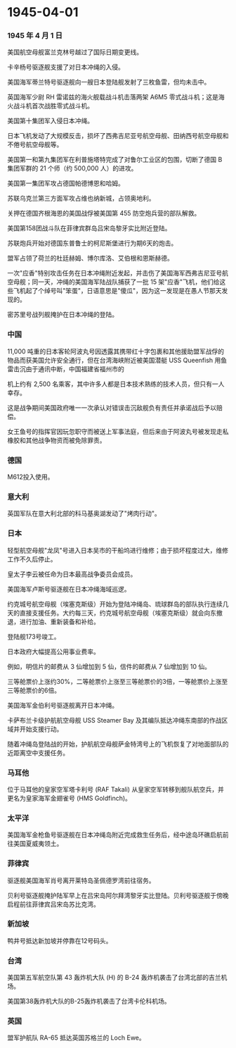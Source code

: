 # 1945-04-01

### 1945 年 4 月 1 日

美国航空母舰富兰克林号越过了国际日期变更线。

卡辛杨号驱逐舰支援了对日本冲绳的入侵。

美国海军蒂兰特号驱逐舰向一艘日本登陆舰发射了三枚鱼雷，但均未击中。

英国海军少尉 RH 雷诺兹的海火舰载战斗机击落两架 A6M5
零式战斗机；这是海火战斗机首次战胜零式战斗机。

美国第十集团军入侵日本冲绳。

日本飞机发动了大规模反击，损坏了西弗吉尼亚号航空母舰、田纳西号航空母舰和不倦号航空母舰等。

美国第一和第九集团军在利普施塔特完成了对鲁尔工业区的包围，切断了德国 B
集团军群的 21 个师（约 500,000 人）的进攻。

美国第一集团军攻占德国帕德博恩和哈姆。

苏联乌克兰第三方面军攻占维也纳新城，占领奥地利。

关押在德国齐根海恩的美国战俘被美国第 455 防空炮兵营的部队解救。

美国第158团战斗队在菲律宾群岛吕宋岛黎牙实比附近登陆。

苏联炮兵开始对德国东普鲁士的柯尼斯堡进行为期6天的炮击。

盟军占领了荷兰的杜廷赫姆、博尔库洛、艾伯根和恩斯赫德。

一次"应香"特别攻击任务在日本冲绳附近发起，并击伤了美国海军西弗吉尼亚号航空母舰；同一天，冲绳的美国海军陆战队捕获了一批
15
架"应香"飞机，他们给这些飞机起了个绰号叫"笨蛋"，日语意思是"傻瓜"，因为这一发现是在愚人节那天发现的。

密苏里号战列舰掩护在日本冲绳的登陆。

### 中国

11,000
吨重的日本客轮阿波丸号因透露其携带红十字包裹和其他援助盟军战俘的物品而获美国允许安全通行，但在台湾海峡附近被美国潜艇
USS Queenfish 用鱼雷击沉由于通讯中断，中国福建省福州市的

机上约有 2,500
名乘客，其中许多人都是日本技术熟练的技术人员，但只有一人幸存。

这是战争期间美国政府唯一一次承认对错误击沉敌舰负有责任并承诺战后予以赔偿。

女王鱼号的指挥官因玩忽职守而被送上军事法庭，但后来由于阿波丸号被发现走私橡胶和其他战争物资而被免除罪责。

### 德国

M612投入使用。

### 意大利

英国军队在意大利北部的科马基奥湖发动了"烤肉行动"。

### 日本

轻型航空母舰"龙凤"号进入日本吴市的干船坞进行维修；由于损坏程度过大，维修工作不久后停止。

皇太子李云被任命为日本最高战争委员会成员。

美国海军卢斯号驱逐舰在日本冲绳海域巡逻。

约克城号航空母舰（埃塞克斯级）开始为登陆冲绳岛、琉球群岛的部队执行连续几天的直接支援任务。大约每三天，约克城号航空母舰（埃塞克斯级）就会向东撤退，进行加油、重新装备和补给。

登陆舰173号竣工。

日本政府大幅提高公用事业费率。

例如，明信片的邮费从 3 仙增加到 5 仙，信件的邮费从 7 仙增加到 10 仙。

三等舱票价上涨约30%，二等舱票价上涨至三等舱票价的3倍，一等舱票价上涨至三等舱票价的6倍。

美国海军金伯利号驱逐舰离开日本冲绳。

卡萨布兰卡级护航航空母舰 USS Steamer Bay
及其编队抵达冲绳东南部的作战区域并开始支援行动。

随着冲绳岛登陆战的开始，护航航空母舰萨金特湾号上的飞机恢复了对地面部队的近距离空中支援任务。

### 马耳他

位于马耳他的皇家空军塔卡利号 (RAF Takali)
从皇家空军转移到舰队航空兵，并更名为皇家海军金翅雀号 (HMS Goldfinch)。

### 太平洋

美国海军金枪鱼号驱逐舰在日本冲绳岛附近完成救生任务后，经中途岛环礁启航前往美国夏威夷领土。

### 菲律宾

驱逐舰美国海军肖号离开莱特岛圣佩德罗湾前往宿务。

贝利号驱逐舰掩护陆军早上在吕宋岛阿尔拜湾黎牙实比登陆。贝利号驱逐舰于傍晚启程前往菲律宾吕宋岛苏比克湾。

### 新加坡

鸭井号抵达新加坡并停靠在12号码头。

### 台湾

美国第五军航空队第 43 轰炸机大队 (H) 的 B-24
轰炸机袭击了台湾北部的吉兰机场。

美国第38轰炸机大队的B-25轰炸机袭击了台湾卡伦科机场。

### 英国

盟军护航队 RA-65 抵达英国苏格兰的 Loch Ewe。